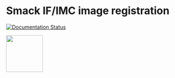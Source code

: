 # Smack IF/IMC image registration 

[![Documentation Status](https://readthedocs.org/projects/smack-imc/badge/?version=latest)](https://smack-imc.readthedocs.io/en/latest/?badge=latest)

<img src="https://user-images.githubusercontent.com/23587234/215305362-f68862d4-151f-40dc-97a1-7b331430665e.png" width="100" height="100" />

